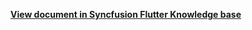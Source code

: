 **[View document in Syncfusion Flutter Knowledge base](https://www.syncfusion.com/kb/12218/how-to-interact-with-event-calendar-cell-when-appointments-loaded-in-the-flutter-sfcalendar)**
